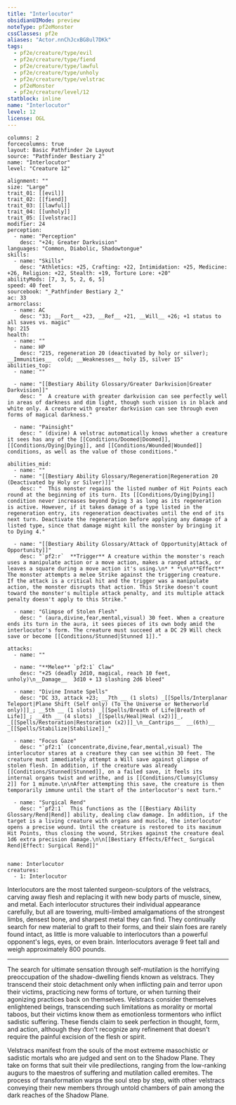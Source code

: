 ```yaml
---
title: "Interlocutor"
obsidianUIMode: preview
noteType: pf2eMonster
cssClasses: pf2e
aliases: "Actor.nnChJcxBG8ul7DKk" 
tags:
  - pf2e/creature/type/evil
  - pf2e/creature/type/fiend
  - pf2e/creature/type/lawful
  - pf2e/creature/type/unholy
  - pf2e/creature/type/velstrac
  - pf2eMonster
  - pf2e/creature/level/12
statblock: inline
name: "Interlocutor"
level: 12
license: OGL
---
```


```statblock
columns: 2
forcecolumns: true
layout: Basic Pathfinder 2e Layout
source: "Pathfinder Bestiary 2"
name: "Interlocutor"
level: "Creature 12"

alignment: ""
size: "Large"
trait_01: [[evil]]
trait_02: [[fiend]]
trait_03: [[lawful]]
trait_04: [[unholy]]
trait_05: [[velstrac]]
modifier: 24
perception:
  - name: "Perception"
    desc: "+24; Greater Darkvision"
languages: "Common, Diabolic, Shadowtongue"
skills:
  - name: "Skills"
    desc: "Athletics: +25, Crafting: +22, Intimidation: +25, Medicine: +26, Religion: +22, Stealth: +19, Torture Lore: +20"
abilityMods: [7, 3, 5, 2, 6, 5]
speed: 40 feet
sourcebook: "_Pathfinder Bestiary 2_"
ac: 33
armorclass:
  - name: AC
    desc: "33; __Fort__ +23, __Ref__ +21, __Will__ +26; +1 status to all saves vs. magic"
hp: 215
health:
  - name: ""
  - name: HP
    desc: "215, regeneration 20 (deactivated by holy or silver); __Immunities__  cold; __Weaknesses__ holy 15, silver 15"
abilities_top:
  - name: ""

  - name: "[[Bestiary Ability Glossary/Greater Darkvision|Greater Darkvision]]"
    desc: "  A creature with greater darkvision can see perfectly well in areas of darkness and dim light, though such vision is in black and white only. A creature with greater darkvision can see through even forms of magical darkness."

  - name: "Painsight"
    desc: " (divine) A velstrac automatically knows whether a creature it sees has any of the [[Conditions/Doomed|Doomed]], [[Conditions/Dying|Dying]], and [[Conditions/Wounded|Wounded]] conditions, as well as the value of those conditions."

abilities_mid:
  - name: ""
  - name: "[[Bestiary Ability Glossary/Regeneration|Regeneration 20 (Deactivated by Holy or Silver)]]"
    desc: "  This monster regains the listed number of Hit Points each round at the beginning of its turn. Its [[Conditions/Dying|Dying]] condition never increases beyond Dying 3 as long as its regeneration is active. However, if it takes damage of a type listed in the regeneration entry, its regeneration deactivates until the end of its next turn. Deactivate the regeneration before applying any damage of a listed type, since that damage might kill the monster by bringing it to Dying 4."

  - name: "[[Bestiary Ability Glossary/Attack of Opportunity|Attack of Opportunity]]"
    desc: "`pf2:r`  **Trigger** A creature within the monster's reach uses a manipulate action or a move action, makes a ranged attack, or leaves a square during a move action it's using.\n* * *\n\n**Effect** The monster attempts a melee Strike against the triggering creature. If the attack is a critical hit and the trigger was a manipulate action, the monster disrupts that action. This Strike doesn't count toward the monster's multiple attack penalty, and its multiple attack penalty doesn't apply to this Strike."

  - name: "Glimpse of Stolen Flesh"
    desc: " (aura,divine,fear,mental,visual) 30 feet. When a creature ends its turn in the aura, it sees pieces of its own body amid the interlocutor's form. The creature must succeed at a DC 29 Will check save or become [[Conditions/Stunned|Stunned 1]]."

attacks:
  - name: ""

  - name: "**Melee** `pf2:1` Claw"
    desc: "+25 (deadly 2d10, magical, reach 10 feet, unholy)\n__Damage__  3d10 + 13 slashing 2d6 bleed"

  - name: "Divine Innate Spells"
    desc: "DC 33, attack +23; __7th __ (1 slots) _[[Spells/Interplanar Teleport|Plane Shift (Self only) (To the Universe or Netherworld only)]]_; __5th __ (1 slots) _[[Spells/Breath of Life|Breath of Life]]_; __4th __ (4 slots) _[[Spells/Heal|Heal (x2)]]_, _[[Spells/Restoration|Restoration (x2)]]_\n__Cantrips__  __(6th)__ _[[Spells/Stabilize|Stabilize]]_"

  - name: "Focus Gaze"
    desc: "`pf2:1` (concentrate,divine,fear,mental,visual) The interlocutor stares at a creature they can see within 30 feet. The creature must immediately attempt a Will save against glimpse of stolen flesh. In addition, if the creature was already [[Conditions/Stunned|Stunned]], on a failed save, it feels its internal organs twist and writhe, and is [[Conditions/Clumsy|Clumsy 2]] for 1 minute.\n\nAfter attempting this save, the creature is then temporarily immune until the start of the interlocutor's next turn."

  - name: "Surgical Rend"
    desc: "`pf2:1`  This functions as the [[Bestiary Ability Glossary/Rend|Rend]] ability, dealing claw damage. In addition, if the target is a living creature with organs and muscle, the interlocutor opens a precise wound. Until the creature is restored to its maximum Hit Points, thus closing the wound, Strikes against the creature deal 1d6 extra precision damage.\n\n[[Bestiary Effects/Effect_ Surgical Rend|Effect: Surgical Rend]]"
 
```

```encounter-table
name: Interlocutor
creatures:
  - 1: Interlocutor
```



Interlocutors are the most talented surgeon-sculptors of the velstracs, carving away flesh and replacing it with new body parts of muscle, sinew, and metal. Each interlocutor structures their individual appearance carefully, but all are towering, multi-limbed amalgamations of the strongest limbs, densest bone, and sharpest metal they can find. They continually search for new material to graft to their forms, and their slain foes are rarely found intact, as little is more valuable to interlocutors than a powerful opponent's legs, eyes, or even brain. Interlocutors average 9 feet tall and weigh approximately 800 pounds.

* * *

The search for ultimate sensation through self-mutilation is the horrifying preoccupation of the shadow-dwelling fiends known as velstracs. They transcend their stoic detachment only when inflicting pain and terror upon their victims, practicing new forms of torture, or when turning their agonizing practices back on themselves. Velstracs consider themselves enlightened beings, transcending such limitations as morality or mortal taboos, but their victims know them as emotionless tormentors who inflict sadistic suffering. These fiends claim to seek perfection in thought, form, and action, although they don't recognize any refinement that doesn't require the painful excision of the flesh or spirit.

Velstracs manifest from the souls of the most extreme masochistic or sadistic mortals who are judged and sent on to the Shadow Plane. They take on forms that suit their vile predilections, ranging from the low-ranking augurs to the maestros of suffering and mutilation called eremites. The process of transformation warps the soul step by step, with other velstracs conveying their new members through untold chambers of pain among the dark reaches of the Shadow Plane.
